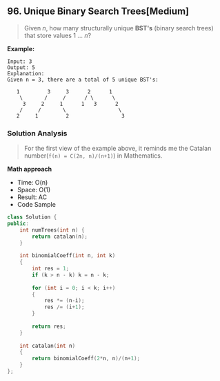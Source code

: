 ## 96. Unique Binary Search Trees[Medium]

> Given *n*, how many structurally unique **BST's** (binary search trees) that store values 1 ... *n*?

**Example:**

```
Input: 3
Output: 5
Explanation:
Given n = 3, there are a total of 5 unique BST's:

   1         3     3      2      1
    \       /     /      / \      \
     3     2     1      1   3      2
    /     /       \                 \
   2     1         2                 3
```

### Solution Analysis
> For the first view of the example above, it reminds me the Catalan number(`f(n) = C(2n, n)/(n+1)`) in Mathematics.

**Math approach**

- Time: O(n)
- Space: O(1)
- Result: AC
- Code Sample
```c++
class Solution {
public:
    int numTrees(int n) {
        return catalan(n);
    }
    
    int binomialCoeff(int n, int k)
    {
        int res = 1;
        if (k > n - k) k = n - k;
        
        for (int i = 0; i < k; i++)
        {
            res *= (n-i);
            res /= (i+1);
        }
        
        return res;
    }
    
    int catalan(int n)
    {
        return binomialCoeff(2*n, n)/(n+1);
    }
};
```